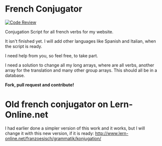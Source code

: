 # French Conjugator

[![Code Review](http://www.zomis.net/codereview/shield/?qid=111847)](http://codereview.stackexchange.com/q/111847/75443)

Conjugation Script for all french verbs for my website.

It isn't finished yet.
I will add other languages like Spanish and Italian, when the script is ready.

I need help from you, so feel free, to take part.

I need a solution to change all my long arrays, where are all verbs, another array for the translation and many other group arrays.
This should all be in a database.

**Fork, pull request and contribute!**

Old french conjugator on Lern-Online.net
======
I had earlier done a simpler version of this work and it works, but I will change it with this new version, if it is ready:
http://www.lern-online.net/franzoesisch/grammatik/konjugation/
